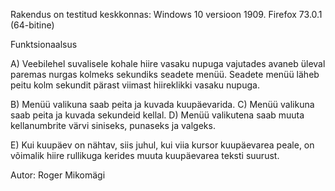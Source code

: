 Rakendus on testitud keskkonnas:
Windows 10 versioon 1909.
Firefox 73.0.1 (64-bitine)

Funktsionaalsus

A) Veebilehel suvalisele kohale hiire vasaku nupuga vajutades avaneb üleval paremas nurgas kolmeks sekundiks seadete menüü. Seadete menüü läheb peitu kolm sekundit pärast viimast hiireklikki vasaku nupuga.

B) Menüü valikuna saab peita ja kuvada kuupäevarida.
C) Menüü valikuna saab peita ja kuvada sekundeid kellal.
D) Menüü valikutena saab muuta kellanumbrite värvi siniseks, punaseks ja valgeks.

E) Kui kuupäev on nähtav, siis juhul, kui viia kursor kuupäevarea peale, on võimalik hiire rullikuga kerides muuta kuupäevarea teksti suurust.


Autor: Roger Mikomägi
